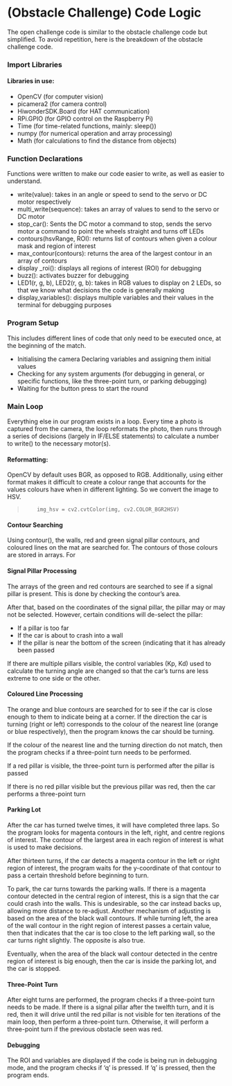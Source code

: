 # (Obstacle Challenge) Code Logic
The open challenge code is similar to the obstacle challenge code but simplified. To avoid repetition, here is the breakdown of the obstacle challenge code.

### Import Libraries
#### Libraries in use:
* OpenCV (for computer vision)
* picamera2 (for camera control)
* HiwonderSDK.Board (for HAT communication)
* RPi.GPIO (for GPIO control on the Raspberry Pi)
* Time (for time-related functions, mainly: sleep())
* numpy (for numerical operation and array processing)
* Math (for calculations to find the distance from objects)

### Function Declarations
Functions were written to make our code easier to write, as well as easier to understand.
* write(value): takes in an angle or speed to send to the servo or DC motor respectively
* multi_write(sequence): takes an array of values to send to the servo or DC motor
* stop_car(): Sents the DC motor a command to stop, sends the servo motor a command to point the wheels straight and turns off LEDs
* contours(hsvRange, ROI): returns list of contours when given a colour mask and region of interest
* max_contour(contours): returns the area of the largest contour in an array of contours
* display _roi(): displays all regions of interest (ROI) for debugging
* buzz(): activates buzzer for debugging
* LED1(r, g, b), LED2(r, g, b): takes in RGB values to display on 2 LEDs, so that we know what decisions the code is generally making
* display_variables(): displays multiple variables and their values in the terminal for debugging purposes

### Program Setup
This includes different lines of code that only need to be executed once, at the beginning of the match. 
* Initialising the camera
 Declaring variables and assigning them initial values
* Checking for any system arguments (for debugging in general, or specific functions, like the three-point turn, or parking debugging)
* Waiting for the button press to start the round

### Main Loop
Everything else in our program exists in a loop. Every time a photo is captured from the camera, the loop reformats the photo, then runs through a series of decisions (largely in IF/ELSE statements) to calculate a number to write() to the necessary motor(s). 

#### Reformatting:
OpenCV by default uses BGR, as opposed to RGB. Additionally, using either format makes it difficult to create a colour range that accounts for the values colours have when in different lighting. So we convert the image to HSV.
>         img_hsv = cv2.cvtColor(img, cv2.COLOR_BGR2HSV)

#### Contour Searching
Using contour(), the walls, red and green signal pillar contours, and coloured lines on the mat are searched for. The contours of those colours are stored in arrays. For 

#### Signal Pillar Processing
The arrays of the green and red contours are searched to see if a signal pillar is present. This is done by checking the contour’s area.

After that, based on the coordinates of the signal pillar, the pillar may or may not be selected.
However, certain conditions will de-select the pillar:
* If a pillar is too far
* If the car is about to crash into a wall
* If the pillar is near the bottom of the screen (indicating that it has already been passed

If there are multiple pillars visible, the control variables (Kp, Kd) used to calculate the turning angle are changed so that the car’s turns are less extreme to one side or the other.
  
#### Coloured Line Processing
The orange and blue contours are searched for to see if the car is close enough to them to indicate being at a corner. If the direction the car is turning (right or left) corresponds to the colour of the nearest line (orange or blue respectively), then the program knows the car should be turning.

If the colour of the nearest line and the turning direction do not match, then the program checks if a three-point turn needs to be performed.

If a red pillar is visible, the three-point turn is performed after the pillar is passed

If there is no red pillar visible but the previous pillar was red, then the car performs a three-point turn

#### Parking Lot
After the car has turned twelve times, it will have completed three laps. So the program looks for magenta contours in the left, right, and centre regions of interest. The contour of the largest area in each region of interest is what is used to make decisions. 

After thirteen turns, if the car detects a magenta contour in the left or right region of interest, the program waits for the y-coordinate of that contour to pass a certain threshold before beginning to turn.

To park, the car turns towards the parking walls. If there is a magenta contour detected in the central region of interest, this is a sign that the car could crash into the walls. This is undesirable, so the car instead backs up, allowing more distance to re-adjust. Another mechanism of adjusting is based on the area of the black wall contours. If while turning left, the area of the wall contour in the right region of interest passes a certain value, then that indicates that the car is too close to the left parking wall, so the car turns right slightly. The opposite is also true.

Eventually, when the area of the black wall contour detected in the centre region of interest is big enough, then the car is inside the parking lot, and the car is stopped.

#### Three-Point Turn
After eight turns are performed, the program checks if a three-point turn needs to be made. 
If there is a signal pillar after the twelfth turn, and it is red, then it will drive until the red pillar is not visible for ten iterations of the main loop, then perform a three-point turn.
Otherwise, it will perform a three-point turn if the previous obstacle seen was red. 

#### Debugging
The ROI and variables are displayed if the code is being run in debugging mode, and the program checks if ‘q’ is pressed. If ‘q’ is pressed, then the program ends.
